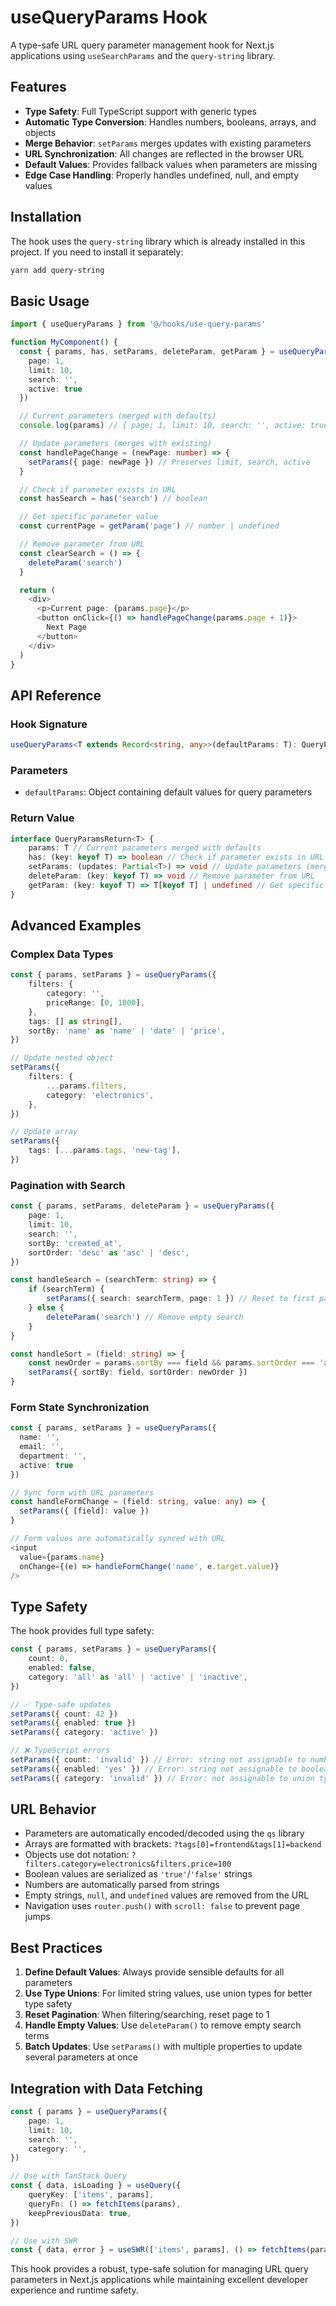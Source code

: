 # useQueryParams Hook

A type-safe URL query parameter management hook for Next.js applications using `useSearchParams` and the `query-string` library.

## Features

- **Type Safety**: Full TypeScript support with generic types
- **Automatic Type Conversion**: Handles numbers, booleans, arrays, and objects
- **Merge Behavior**: `setParams` merges updates with existing parameters
- **URL Synchronization**: All changes are reflected in the browser URL
- **Default Values**: Provides fallback values when parameters are missing
- **Edge Case Handling**: Properly handles undefined, null, and empty values

## Installation

The hook uses the `query-string` library which is already installed in this project. If you need to install it separately:

```bash
yarn add query-string
```

## Basic Usage

```typescript
import { useQueryParams } from '@/hooks/use-query-params'

function MyComponent() {
  const { params, has, setParams, deleteParam, getParam } = useQueryParams({
    page: 1,
    limit: 10,
    search: '',
    active: true
  })

  // Current parameters (merged with defaults)
  console.log(params) // { page: 1, limit: 10, search: '', active: true }

  // Update parameters (merges with existing)
  const handlePageChange = (newPage: number) => {
    setParams({ page: newPage }) // Preserves limit, search, active
  }

  // Check if parameter exists in URL
  const hasSearch = has('search') // boolean

  // Get specific parameter value
  const currentPage = getParam('page') // number | undefined

  // Remove parameter from URL
  const clearSearch = () => {
    deleteParam('search')
  }

  return (
    <div>
      <p>Current page: {params.page}</p>
      <button onClick={() => handlePageChange(params.page + 1)}>
        Next Page
      </button>
    </div>
  )
}
```

## API Reference

### Hook Signature

```typescript
useQueryParams<T extends Record<string, any>>(defaultParams: T): QueryParamsReturn<T>
```

### Parameters

- `defaultParams`: Object containing default values for query parameters

### Return Value

```typescript
interface QueryParamsReturn<T> {
    params: T // Current parameters merged with defaults
    has: (key: keyof T) => boolean // Check if parameter exists in URL
    setParams: (updates: Partial<T>) => void // Update parameters (merges with existing)
    deleteParam: (key: keyof T) => void // Remove parameter from URL
    getParam: (key: keyof T) => T[keyof T] | undefined // Get specific parameter value
}
```

## Advanced Examples

### Complex Data Types

```typescript
const { params, setParams } = useQueryParams({
    filters: {
        category: '',
        priceRange: [0, 1000],
    },
    tags: [] as string[],
    sortBy: 'name' as 'name' | 'date' | 'price',
})

// Update nested object
setParams({
    filters: {
        ...params.filters,
        category: 'electronics',
    },
})

// Update array
setParams({
    tags: [...params.tags, 'new-tag'],
})
```

### Pagination with Search

```typescript
const { params, setParams, deleteParam } = useQueryParams({
    page: 1,
    limit: 10,
    search: '',
    sortBy: 'created_at',
    sortOrder: 'desc' as 'asc' | 'desc',
})

const handleSearch = (searchTerm: string) => {
    if (searchTerm) {
        setParams({ search: searchTerm, page: 1 }) // Reset to first page
    } else {
        deleteParam('search') // Remove empty search
    }
}

const handleSort = (field: string) => {
    const newOrder = params.sortBy === field && params.sortOrder === 'asc' ? 'desc' : 'asc'
    setParams({ sortBy: field, sortOrder: newOrder })
}
```

### Form State Synchronization

```typescript
const { params, setParams } = useQueryParams({
  name: '',
  email: '',
  department: '',
  active: true
})

// Sync form with URL parameters
const handleFormChange = (field: string, value: any) => {
  setParams({ [field]: value })
}

// Form values are automatically synced with URL
<input
  value={params.name}
  onChange={(e) => handleFormChange('name', e.target.value)}
/>
```

## Type Safety

The hook provides full type safety:

```typescript
const { params, setParams } = useQueryParams({
    count: 0,
    enabled: false,
    category: 'all' as 'all' | 'active' | 'inactive',
})

// ✅ Type-safe updates
setParams({ count: 42 })
setParams({ enabled: true })
setParams({ category: 'active' })

// ❌ TypeScript errors
setParams({ count: 'invalid' }) // Error: string not assignable to number
setParams({ enabled: 'yes' }) // Error: string not assignable to boolean
setParams({ category: 'invalid' }) // Error: not assignable to union type
```

## URL Behavior

- Parameters are automatically encoded/decoded using the `qs` library
- Arrays are formatted with brackets: `?tags[0]=frontend&tags[1]=backend`
- Objects use dot notation: `?filters.category=electronics&filters.price=100`
- Boolean values are serialized as `'true'`/`'false'` strings
- Numbers are automatically parsed from strings
- Empty strings, `null`, and `undefined` values are removed from the URL
- Navigation uses `router.push()` with `scroll: false` to prevent page jumps

## Best Practices

1. **Define Default Values**: Always provide sensible defaults for all parameters
2. **Use Type Unions**: For limited string values, use union types for better type safety
3. **Reset Pagination**: When filtering/searching, reset page to 1
4. **Handle Empty Values**: Use `deleteParam()` to remove empty search terms
5. **Batch Updates**: Use `setParams()` with multiple properties to update several parameters at once

## Integration with Data Fetching

```typescript
const { params } = useQueryParams({
    page: 1,
    limit: 10,
    search: '',
    category: '',
})

// Use with TanStack Query
const { data, isLoading } = useQuery({
    queryKey: ['items', params],
    queryFn: () => fetchItems(params),
    keepPreviousData: true,
})

// Use with SWR
const { data, error } = useSWR(['items', params], () => fetchItems(params))
```

This hook provides a robust, type-safe solution for managing URL query parameters in Next.js applications while maintaining excellent developer experience and runtime safety.
